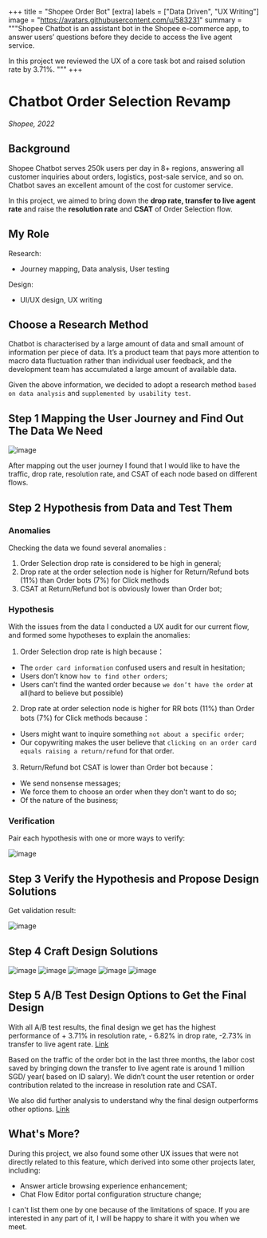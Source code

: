 +++
title = "Shopee Order Bot"
[extra]
labels = ["Data Driven", "UX Writing"]
image = "https://avatars.githubusercontent.com/u/583231"
summary = """Shopee Chatbot is an assistant bot in the Shopee e-commerce app, to answer users’ questions before they decide to access the live agent service.

In this project we reviewed the UX of a core task bot and raised solution rate by 3.71%.
"""
+++

# Chatbot Order Selection Revamp

*Shopee, 2022*

## Background

Shopee Chatbot serves 250k users per day in 8+ regions, answering all customer inquiries about orders, logistics, post-sale service, and so on. Chatbot saves an excellent amount of the cost for customer service.

In this project, we aimed to bring down the **drop rate, transfer to live agent rate** and raise the **resolution rate** and **CSAT** of Order Selection flow.

## My Role

Research:

* Journey mapping, Data analysis, User testing

Design:

* UI/UX design, UX writing

## Choose a Research Method

Chatbot is characterised by a large amount of data and small amount of information per piece of data. It’s a product team that pays more attention to macro data fluctuation rather than individual user feedback, and the development team has accumulated a large amount of available data.

Given the above information, we decided to adopt a research method `based on data analysis` and `supplemented by usability test`.

## Step 1 Mapping the User Journey and Find Out The Data We Need

![image]()

After mapping out the user journey I found that I would like to have the traffic, drop rate, resolution rate, and CSAT of each node based on different flows.

## Step 2 Hypothesis from Data and Test Them

### Anomalies

Checking the data we found several anomalies :

1. Order Selection drop rate is considered to be high in general;
2. Drop rate at the order selection node is higher for Return/Refund bots (11%) than Order bots (7%) for Click methods
3. CSAT at Return/Refund bot is obviously lower than Order bot;

### Hypothesis

With the issues from the data I conducted a UX audit for our current flow, and formed some hypotheses to explain the anomalies:

1. Order Selection drop rate is high because：
  * The `order card information` confused users and result in hesitation;
  * Users don’t know `how to find other orders`;
  * Users can’t find the wanted order because `we don’t have the order` at all(hard to believe but possible)
2. Drop rate at order selection node is higher for RR bots (11%) than Order bots (7%) for Click methods because：
  * Users might want to inquire something `not about a specific order`;
  * Our copywriting makes the user believe that `clicking on an order card equals raising a return/refund` for that order.
3. Return/Refund bot CSAT is lower than Order bot because：
  * We send nonsense messages;
  * We force them to choose an order when they don't want to do so;
  * Of the nature of the business;

### Verification

Pair each hypothesis with one or more ways to verify:

![image]()

## Step 3 Verify the Hypothesis and Propose Design Solutions

Get validation result:

![image]()

## Step 4 Craft Design Solutions

![image]()
![image]()
![image]()
![image]()
![image]()

## Step 5 A/B Test Design Options to Get the Final Design

With all A/B test results, the final design we get has the highest performance of + 3.71% in resolution rate, - 6.82% in drop rate, -2.73% in transfer to live agent rate. [Link](https://docs.google.com/spreadsheets/d/1d4jLm2_o1jYWMGqTmbin11taxrZAmwDhVp9AEtZ5iZA/edit?usp=sharing)

Based on the traffic of the order bot in the last three months, the labor cost saved by bringing down the transfer to live agent rate is around 1 million SGD/ year( based on ID salary). We didn’t count the user retention or order contribution related to the increase in resolution rate and CSAT.

We also did further analysis to understand why the final design outperforms other options. [Link](https://docs.google.com/spreadsheets/d/1tf_NF1O4DfNZGtwqaw7cVimGoKrvABNALraCJcx3naM/edit?usp=sharing)

## What's More?

During this project, we also found some other UX issues that were not directly related to this feature, which derived into some other projects later, including:

* Answer article browsing experience enhancement;
* Chat Flow Editor portal configuration structure change;

I can't list them one by one because of the limitations of space. If you are interested in any part of it, I will be happy to share it with you when we meet.
